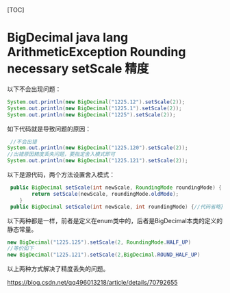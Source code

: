[TOC]



# BigDecimal java lang ArithmeticException Rounding necessary setScale 精度

以下不会出现问题：

```java
System.out.println(new BigDecimal("1225.12").setScale(2));
System.out.println(new BigDecimal("1225.1").setScale(2));
System.out.println(new BigDecimal("1225").setScale(2));
```

如下代码就是导致问题的原因：


```java
 //不会出错
System.out.println(new BigDecimal("1225.120").setScale(2));
//出错原因精度丢失问题，要指定舍入模式即可
System.out.println(new BigDecimal("1225.121").setScale(2));
```

以下是源代码，两个方法设置舍入模式：

```java
 public BigDecimal setScale(int newScale, RoundingMode roundingMode) {
        return setScale(newScale, roundingMode.oldMode);
    }
 public BigDecimal setScale(int newScale, int roundingMode) {//代码省略}
```
以下两种都是一样，前者是定义在enum类中的，后者是BigDecimal本类的定义的静态常量。

```java
new BigDecimal("1225.125").setScale(2, RoundingMode.HALF_UP)
//等价如下
new BigDecimal("1225.121").setScale(2,BigDecimal.ROUND_HALF_UP)
```

以上两种方式解决了精度丢失的问题。





https://blog.csdn.net/qq496013218/article/details/70792655